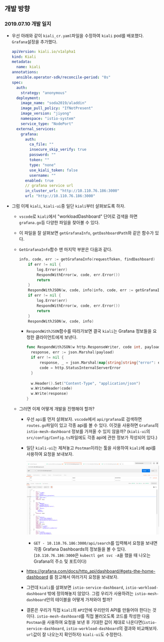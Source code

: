 ## 개발 방향

### 2019.07.10 개발 일지

* 우선 아래와 같이 `kiali_cr.yaml`파일을 수정하여 `kiali` pod를 배포했다. `Grafana`설정을 추가했다.

  ```yaml
  apiVersion: kiali.io/v1alpha1
  kind: Kiali
  metadata:
    name: kiali
  annotations:
    ansible.operator-sdk/reconcile-period: "0s"
  spec:
    auth:
      strategy: "anonymous"
    deployment:
      image_name: "soda2019/aladdin"
      image_pull_policy: "IfNotPresent"
      image_version: "jiyong"
      namespace: "istio-system"
      service_type: "NodePort"
    external_services:
      grafana:
        auth:
          ca_file: ""
          insecure_skip_verify: true
          password: ""
          token: ""
          type: "none"
          use_kiali_token: false
          username: ""
        enabled: true
        // grafana service url 
        in_cluster_url: "http://10.110.76.186:3000"
        url: "http://10.110.76.186:3000"
  ```

* 그럼 이제 `kiali`, `kiali-ui`중 일단 `kiali`부터 살펴보도록 하자.

  * `vscode`로 `kiali`에서 "workloadDashboard" 단어로 검색을 하면 `grafana.go`등 다양한 파일을 찾아볼 수 있다.

  * 이 파일을 잘 살펴보면 `getGrafanaInfo`, `getDashboardPath`와 같은 함수가 있다. 

  * `GetGrafanaInfo`함수 맨 마지막 부분은 다음과 같다.

    ```go
    info, code, err := getGrafanaInfo(requestToken, findDashboard)
    	if err != nil {
    		log.Error(err)
    		RespondWithError(w, code, err.Error())
    		return
    	}
    	RespondWithJSON(w, code, info)info, code, err := getGrafanaInfo(requestToken, findDashboard)
    	if err != nil {
    		log.Error(err)
    		RespondWithError(w, code, err.Error())
    		return
    	}
    	RespondWithJSON(w, code, info)
    ```

    * `RespondWithJSON`함수를 따라가보면 결국 `kiali`는 Grafana 정보들을 요청한 클라이언트에게 보낸다.

      ```go
      func RespondWithJSON(w http.ResponseWriter, code int, payload interface{}) {
      	response, err := json.Marshal(payload)
      	if err != nil {
      		response, _ = json.Marshal(map[string]string{"error": err.Error()})
      		code = http.StatusInternalServerError
      	}
      
      	w.Header().Set("Content-Type", "application/json")
      	w.WriteHeader(code)
      	w.Write(response)
      }
      ```

  * 그러면 이제 어떻게 개발을 진행해야 할까?

    * 우선 `api`를 먼저 살펴보자. `vscode`에서 `api/grafana`로 검색하면 `routes.go`파일이 있고 각종 api를 볼 수 있다. 이것을 사용하면 `Grafana`의 `istio-mesh-dashboard` 정보를 가져올 수 있지 않을까?
      (`kiali-ui`의 `src/config/Config.ts`파일에도 각종 api에 관한 정보가 작성되어 있다.)

    * 일단 `kiali-ui`는 제쳐놓고 `Postman`이라는 툴을 사용하여 `kiali`에 api를 사용하여 요청을 보내보자.

      ![postman1](./img/postman1.png)

      * `GET - 10.110.76.186:3000/api/search`를 입력해서 요청을 보내면 각종 Grafana Dashboards의 정보들을 볼 수 있다.
        (`10.110.76.186:3000`은 `kubectl get svc -A`을 했을 때 나오는 Grafana의 주소 및 포트이다)

    * https://grafana.com/docs/http_api/dashboard/#gets-the-home-dashboard 를 참고해서 여러가지 요청을 보내보자.

    * 그런데 `kiali`를 살펴보면 `istio-service-dashboard`, `istio-workload-dashboard` 밖에 정의해놓지 않았다. 그럼 우리가 사용하려는 `istio-mesh-dashboard`안의 테이블을 어떻게 가져와야 할까?

    * 결론은 우리가 직접 `kiali`의 `API`안에 우리만의 API를 만들어야 한다는 것이다. `istio-mesh-dashboard`를 직접 불러오도록 코드를 작성한 다음 `Postman`을 사용하여 요청을 보낸 후 기대한 값이 제대로 나온다면(`istio-service-dashboard`, `istio-workload-dashboard`의 결과와 비교해보자. `url`값이 잘 나오는지 확인하자) `kiali-ui`도 수정한다. 
